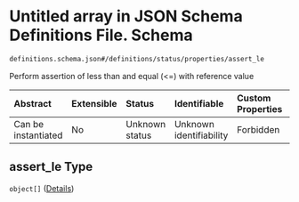 # Untitled array in JSON Schema Definitions File.  Schema

```txt
definitions.schema.json#/definitions/status/properties/assert_le
```

Perform assertion of less than and equal (<=) with reference value

| Abstract            | Extensible | Status         | Identifiable            | Custom Properties | Additional Properties | Access Restrictions | Defined In                                                                         |
| :------------------ | :--------- | :------------- | :---------------------- | :---------------- | :-------------------- | :------------------ | :--------------------------------------------------------------------------------- |
| Can be instantiated | No         | Unknown status | Unknown identifiability | Forbidden         | Allowed               | none                | [definitions.schema.json\*](../out/definitions.schema.json "open original schema") |

## assert\_le Type

`object[]` ([Details](definitions-definitions-status-properties-assert_le-items.md))
